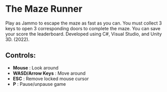 # The Maze Runner
Play as Jammo to escape the maze as fast as you can. You must collect 3 keys to open 3 corresponding doors to complete the maze. You can save your score the leaderboard. Developed using C#, Visual Studio, and Unity 3D. (2022).

## Controls:
* **Mouse**           : Look around
* **WASD/Arrow Keys** : Move around
* **ESC**             : Remove locked mouse cursor
* **P**               : Pause/unpause game
